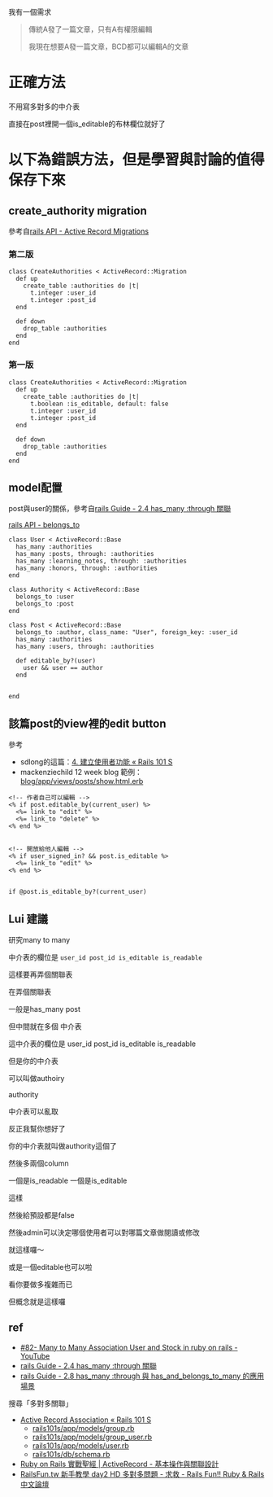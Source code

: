我有一個需求

>傳統A發了一篇文章，只有A有權限編輯
>
>我現在想要A發一篇文章，BCD都可以編輯A的文章


# 正確方法

不用寫多對多的中介表

直接在post裡開一個is_editable的布林欄位就好了

# 以下為錯誤方法，但是學習與討論的值得保存下來

## create_authority migration

參考自[rails API - Active Record Migrations](http://api.rubyonrails.org/classes/ActiveRecord/Migration.html)

### 第二版


```
class CreateAuthorities < ActiveRecord::Migration
  def up
    create_table :authorities do |t|
      t.integer :user_id
      t.integer :post_id
  end

  def down
    drop_table :authorities
  end
end
```

### 第一版

```
class CreateAuthorities < ActiveRecord::Migration
  def up
    create_table :authorities do |t|
      t.boolean :is_editable, default: false
      t.integer :user_id
      t.integer :post_id
  end

  def down
    drop_table :authorities
  end
end
```

## model配置

post與user的關係，參考自[rails Guide - 2.4 has_many :through 關聯](http://rails.ruby.tw/association_basics.html#has-many-through-關聯)

[rails API - belongs_to ](http://api.rubyonrails.org/classes/ActiveRecord/Associations/ClassMethods.html#method-i-belongs_to)

```
class User < ActiveRecord::Base
  has_many :authorities
  has_many :posts, through: :authorities
  has_many :learning_notes, through: :authorities
  has_many :honors, through: :authorities
end

class Authority < ActiveRecord::Base
  belongs_to :user
  belongs_to :post
end

class Post < ActiveRecord::Base
  belongs_to :author, class_name: "User", foreign_key: :user_id
  has_many :authorities
  has_many :users, through: :authorities

  def editable_by?(user)
    user && user == author
  end


end
```

## 該篇post的view裡的edit button

參考
- sdlong的這篇：[4. 建立使用者功能 « Rails 101 S](http://rails101s.logdown.com/posts/247881-20-4-adding-user-functions)
- mackenziechild 12 week blog 範例：[blog/app/views/posts/show.html.erb
](https://github.com/mackenziechild/blog/blob/master/app/views/posts/show.html.erb)

```
<!-- 作者自己可以編輯 -->
<% if post.editable_by(current_user) %>
  <%= link_to "edit" %>
  <%= link_to "delete" %>
<% end %>


<!-- 開放給他人編輯 -->
<% if user_signed_in? && post.is_editable %>
  <%= link_to "edit" %>
<% end %>


if @post.is_editable_by?(current_user)
```

## Lui 建議

研究many to many

中介表的欄位是 `user_id post_id is_editable is_readable`


這樣要再弄個關聯表

在弄個關聯表

一般是has_many post

但中間就在多個 中介表

這中介表的欄位是 user_id post_id is_editable is_readable

但是你的中介表

可以叫做authoiry

authority

中介表可以亂取

反正我幫你想好了

你的中介表就叫做authority這個了

然後多兩個column

一個是is_readable 一個是is_editable

這樣

然後給預設都是false

然後admin可以決定哪個使用者可以對哪篇文章做閱讀或修改

就這樣囉～

或是一個editable也可以啦

看你要做多複雜而已

但概念就是這樣囉

## ref

- [#82- Many to Many Association User and Stock in ruby on rails - YouTube](https://www.youtube.com/watch?v=e0JUKvYk1Lo)
- [rails Guide - 2.4 has_many :through 關聯](http://rails.ruby.tw/association_basics.html#has-many-through-關聯)
- [rails Guide - 2.8 has_many :through 與 has_and_belongs_to_many 的應用場景](http://rails.ruby.tw/association_basics.html#has-many-through-與-has-and-belongs-to-many-的應用場景)

搜尋「多對多關聯」
- [Active Record Association « Rails 101 S](http://rails101s.logdown.com/posts/211428-active-record-association)
  - [rails101s/app/models/group.rb](https://github.com/sdlong/rails101s/blob/master/app/models/group.rb)
  - [rails101s/app/models/group_user.rb](https://github.com/sdlong/rails101s/blob/master/app/models/group_user.rb)
  - [rails101s/app/models/user.rb](https://github.com/sdlong/rails101s/blob/master/app/models/user.rb)
  - [rails101s/db/schema.rb](https://github.com/sdlong/rails101s/blob/master/db/schema.rb)
- [Ruby on Rails 實戰聖經 | ActiveRecord - 基本操作與關聯設計](https://ihower.tw/rails/activerecord.html)
- [RailsFun.tw 新手教學 day2 HD 多對多問題 - 求救 - Rails Fun!! Ruby & Rails 中文論壇](http://railsfun.tw/t/railsfun-tw-day2-hd/754)
